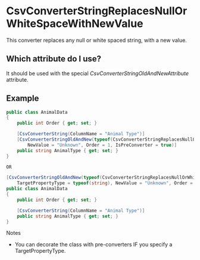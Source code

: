 # CsvConverterStringReplacesNullOrWhiteSpaceWithNewValue
This converter replaces any null or white spaced string, with a new value.

## Which attribute do I use?
It should be used with the special *CsvConverterStringOldAndNewAttribute* attribute.

## Example 
```c#
public class AnimalData
{
    public int Order { get; set; }

    [CsvConverterString(ColumnName = "Animal Type")]
    [CsvConverterStringOldAndNew(typeof(CsvConverterStringReplacesNullOrWhiteSpaceWithNewValue),
        NewValue = "Unknown", Order = 1, IsPreConverter = true)]
    public string AnimalType { get; set; }
}

OR

[CsvConverterStringOldAndNew(typeof(CsvConverterStringReplacesNullOrWhiteSpaceWithNewValue),
    TargetPropertyType = typeof(string), NewValue = "Unknown", Order = 1, IsPreConverter = true)]
public class AnimalData
{
    public int Order { get; set; }

    [CsvConverterString(ColumnName = "Animal Type")]
    public string AnimalType { get; set; }
}
```

Notes
- You can decorate the class with pre-converters IF you specify a TargetPropertyType.
